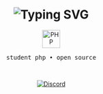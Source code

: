

<h1 align="center">
  <img src="https://readme-typing-svg.herokuapp.com?font=Fira+Code&duration=3000&pause=900&color=59D7A6&center=true&vCenter=true&width=340&lines=kuarnn;student+%7C+php+dev;open+source+enthusiast" alt="Typing SVG" />
</h1>

<p align="center">
  <img src="https://skillicons.dev/icons?i=php" height="42" alt="PHP" />
</p>

<p align="center">
  <samp>
    student php • open source
  </samp>
</p>

<div align="cecenter
  <img src="https://github-readme-stats.vercel.app/api?username=kuarnn&show_icons=true&hide_title=true&hide_border=true&theme=tokyonight&icon_color=59d7a6&text_color=59d7a6" width="350" />
</div>

<br/>

<p align="center">
  <a href="https://discord.com/users/yslh_s">
    <img src="https://img.shields.io/badge/Discord-yslh__s-5865F2?style=for-the-badge&logo=discord&logoColor=white" alt="Discord">
  </a>
</p>

<!--
**kuarnn/kuarnn** is a ✨ special ✨ repository because its `README.md` (this file) appears on your GitHub profile.
-->
